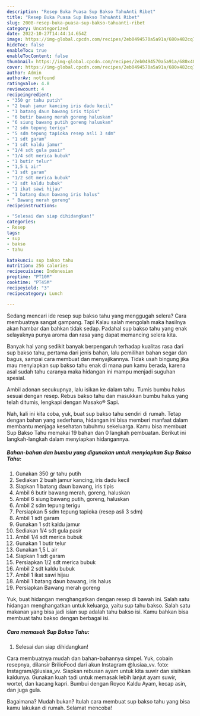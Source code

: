 ```yaml
---
description: "Resep Buka Puasa Sup Bakso TahuAnti Ribet"
title: "Resep Buka Puasa Sup Bakso TahuAnti Ribet"
slug: 2008-resep-buka-puasa-sup-bakso-tahuanti-ribet
category: Uncategorized
date: 2022-10-27T14:44:14.654Z
image: https://img-global.cpcdn.com/recipes/2eb0494570a5a91a/680x482cq70/sup-bakso-tahu-foto-resep-utama.jpg
hideToc: false
enableToc: true
enableTocContent: false
thumbnail: https://img-global.cpcdn.com/recipes/2eb0494570a5a91a/680x482cq70/sup-bakso-tahu-foto-resep-utama.jpg
cover: https://img-global.cpcdn.com/recipes/2eb0494570a5a91a/680x482cq70/sup-bakso-tahu-foto-resep-utama.jpg
author: Admin
authorAv: notfound
ratingvalue: 4.8
reviewcount: 4
recipeingredient:
- "350 gr tahu putih"
- "2 buah jamur kancing iris dadu kecil"
- "1 batang daun bawang iris tipis"
- "6 butir bawang merah goreng haluskan"
- "6 siung bawang putih goreng haluskan"
- "2 sdm tepung terigu"
- "5 sdm tepung tapioka resep asli 3 sdm"
- "1 sdt garam"
- "1 sdt kaldu jamur"
- "1/4 sdt gula pasir"
- "1/4 sdt merica bubuk"
- "1 butir telur"
- "1,5 L air"
- "1 sdt garam"
- "1/2 sdt merica bubuk"
- "2 sdt kaldu bubuk"
- "1 ikat sawi hijau"
- "1 batang daun bawang iris halus"
- " Bawang merah goreng"
recipeinstructions:

- "Selesai dan siap dihidangkan!"
categories:
- Resep
tags:
- sup
- bakso
- tahu

katakunci: sup bakso tahu 
nutrition: 256 calories
recipecuisine: Indonesian
preptime: "PT10M"
cooktime: "PT45M"
recipeyield: "3"
recipecategory: Lunch

---
```



Sedang mencari ide resep sup bakso tahu yang menggugah selera? Cara membuatnya sangat gampang. Tapi Kalau salah mengolah maka hasilnya akan hambar dan bahkan tidak sedap. Padahal sup bakso tahu yang enak selayaknya punya aroma dan rasa yang dapat memancing selera kita.


Banyak hal yang sedikit banyak berpengaruh terhadap kualitas rasa dari sup bakso tahu, pertama dari jenis bahan, lalu pemilihan bahan segar dan bagus, sampai cara membuat dan menyajikannya. Tidak usah bingung jika mau menyiapkan sup bakso tahu enak di mana pun kamu berada, karena asal sudah tahu caranya maka hidangan ini mampu menjadi suguhan spesial.

Ambil adonan secukupnya, lalu isikan ke dalam tahu. Tumis bumbu halus sesuai dengan resep. Rebus bakso tahu dan masukkan bumbu halus yang telah ditumis, lengkapi dengan Masako® Sapi.


Nah, kali ini kita coba, yuk, buat sup bakso tahu sendiri di rumah. Tetap dengan bahan yang sederhana, hidangan ini bisa memberi manfaat dalam membantu menjaga kesehatan tubuhmu sekeluarga. Kamu bisa membuat Sup Bakso Tahu memakai 19 bahan dan 0 langkah pembuatan. Berikut ini langkah-langkah dalam menyiapkan hidangannya.

<!--inarticleads1-->

##### Bahan-bahan dan bumbu yang digunakan untuk menyiapkan Sup Bakso Tahu:

1. Gunakan 350 gr tahu putih
1. Sediakan 2 buah jamur kancing, iris dadu kecil
1. Siapkan 1 batang daun bawang, iris tipis
1. Ambil 6 butir bawang merah, goreng, haluskan
1. Ambil 6 siung bawang putih, goreng, haluskan
1. Ambil 2 sdm tepung terigu
1. Persiapkan 5 sdm tepung tapioka (resep asli 3 sdm)
1. Ambil 1 sdt garam
1. Gunakan 1 sdt kaldu jamur
1. Sediakan 1/4 sdt gula pasir
1. Ambil 1/4 sdt merica bubuk
1. Gunakan 1 butir telur
1. Gunakan 1,5 L air
1. Siapkan 1 sdt garam
1. Persiapkan 1/2 sdt merica bubuk
1. Ambil 2 sdt kaldu bubuk
1. Ambil 1 ikat sawi hijau
1. Ambil 1 batang daun bawang, iris halus
1. Persiapkan  Bawang merah goreng


Yuk, buat hidangan menghangatkan dengan resep di bawah ini. Salah satu hidangan menghangatkan untuk keluarga, yaitu sup tahu bakso. Salah satu makanan yang bisa jadi isian sup adalah tahu bakso isi. Kamu bahkan bisa membuat tahu bakso dengan berbagai isi. 

<!--inarticleads2-->

##### Cara memasak Sup Bakso Tahu:


1. Selesai dan siap dihidangkan!

Cara membuatnya mudah dan bahan-bahannya simpel. Yuk, cobain resepnya, dilansir BrilioFood dari akun Instagram @lusiaa_vv. foto: Instagram/@lusiaa_vv. Siapkan rebusan ayam untuk kita suwir dan sisihkan kaldunya. Gunakan kuah tadi untuk memasak lebih lanjut ayam suwir, wortel, dan kacang kapri. Bumbui dengan Royco Kaldu Ayam, kecap asin, dan juga gula. 

Bagaimana? Mudah bukan? Itulah cara membuat sup bakso tahu yang bisa kamu lakukan di rumah. Selamat mencoba!
